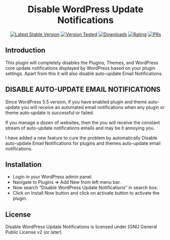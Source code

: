 <h1 align="center">Disable WordPress Update Notifications</h1>

<p align="center"><a href="https://wordpress.org/plugins/disable-update-notifications/"><img src="https://img.shields.io/wordpress/plugin/v/disable-update-notifications.svg" alt="Latest Stable Version"></a> <a href="https://wordpress.org/plugins/responsive-facebook-like-box/"><img src="https://img.shields.io/wordpress/v/disable-update-notifications.svg" alt="Version Tested"></a> <a href="https://wordpress.org/plugins/disable-update-notifications/"><img src="https://img.shields.io/wordpress/plugin/dt/disable-update-notifications.svg" alt="Downloads"></a> <a href="https://wordpress.org/plugins/disable-update-notifications/"><img src="https://img.shields.io/wordpress/plugin/r/disable-update-notifications.svg" alt="Rating"></a> <a href="#"><img src="https://img.shields.io/badge/PRs-welcome-brightgreen.svg?style=flat-square" alt="PRs"></a></p>

## Introduction

This plugin will completely disables the Plugins, Themes, and WordPress core update notifications displayed by WordPress based on your plugin settings. Apart from this it will also disable auto-update Email Notifications.

## DISABLE AUTO-UPDATE EMAIL NOTIFICATIONS

Since WordPress 5.5 version, if you have enabled plugin and theme auto-update you will receive an automated email notifications when any plugin or theme auto-update is successful or failed.

If you manage a dozen of websites, then the you will receive the constant stream of auto-update notifications emails and may be it annoying you.

I have added a new feature to cure the problem by automatically Disable auto-update Email Notifications for plugins and themes auto-update email notifications.

## Installation

* Login in your WordPress admin panel.
* Navigate to Plugins => Add New from left menu bar.
* Now search “Disable WordPress Update Notifications” in search box.
* Click on Install Now button and click on activate button to activate the plugin.

## License

Disable WordPress Update Notifications is licensed under [GNU General Public License v2 (or later)
